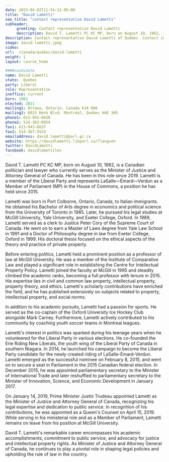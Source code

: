 ```yaml
---
date: 2023-04-02T11:54:12-05:00
title: "David Lametti"
seo_title: "contact representative David Lametti"
subheader:
     greeting: Contact representative David Lametti
     description: David T. Lametti PC KC MP, born on August 10, 1962, is a Canadian politician and lawyer who currently serves as the Minister of Justice and Attorney General of Canada.
description: Contact representative David Lametti of Quebec. Contact information for David Lametti includes email address, phone number, and mailing address.
image: david-lametti.jpeg
video:
url:  /canada/quebec/david-lametti
weight: 1
layout: course_home

####candidate
name: David Lametti
state:	Quebec
party: Liberal
role: Representative
inoffice: current
born: 1962
elected: 2021
mailing1: Ottawa, Ontario, Canada K1A 0A6
mailing2: 6023 Monk Blvd. Montréal, Quebec H4E 3H5
phone1: 613-943-6636
phone2: 514-363-0954
fax1: 613-943-6637
fax2: 514-367-5533
emailaddress: david.lametti@parl.gc.ca
website: https://davidlametti.libparl.ca/?lang=en
twitter: DavidLametti
facebook: davidlamettilev
---
```


David T. Lametti PC KC MP, born on August 10, 1962, is a Canadian politician and lawyer who currently serves as the Minister of Justice and Attorney General of Canada. He has been in this role since 2019. Lametti is a member of the Liberal Party and represents LaSalle—Émard—Verdun as a Member of Parliament (MP) in the House of Commons, a position he has held since 2015.

Lametti was born in Port Colborne, Ontario, Canada, to Italian immigrants. He obtained his Bachelor of Arts degree in economics and political science from the University of Toronto in 1985. Later, he pursued his legal studies at McGill University, Yale University, and Exeter College, Oxford. In 1989, Lametti served as a clerk to Justice Peter Cory of the Supreme Court of Canada. He went on to earn a Master of Laws degree from Yale Law School in 1991 and a Doctor of Philosophy degree in law from Exeter College, Oxford in 1999. His doctoral thesis focused on the ethical aspects of the theory and practice of private property.

Before entering politics, Lametti held a prominent position as a professor of law at McGill University. He was a member of the Institute of Comparative Law and played a significant role in establishing the Centre for Intellectual Property Policy. Lametti joined the faculty at McGill in 1995 and steadily climbed the academic ranks, becoming a full professor with tenure in 2015. His expertise lies in civil and common law property, intellectual property, property theory, and ethics. Lametti's scholarly contributions have enriched the field, and he has published extensively on subjects related to property, intellectual property, and social norms.

In addition to his academic pursuits, Lametti had a passion for sports. He served as the co-captain of the Oxford University Ice Hockey Club alongside Mark Carney. Furthermore, Lametti actively contributed to his community by coaching youth soccer teams in Montreal leagues.

Lametti's interest in politics was sparked during his teenage years when he volunteered for the Liberal Party in various elections. He co-founded the Erie Riding New Liberals, the youth wing of the Liberal Party of Canada in southern Niagara. In 2014, he launched his campaign to become the Liberal Party candidate for the newly created riding of LaSalle-Émard-Verdun. Lametti emerged as the successful nominee on February 8, 2015, and went on to secure a seat in Parliament in the 2015 Canadian federal election. In December 2015, he was appointed parliamentary secretary to the Minister of International Trade and later reshuffled to parliamentary secretary to the Minister of Innovation, Science, and Economic Development in January 2017.

On January 14, 2019, Prime Minister Justin Trudeau appointed Lametti as the Minister of Justice and Attorney General of Canada, recognizing his legal expertise and dedication to public service. In recognition of his contributions, he was appointed as a Queen's Counsel on April 15, 2019. While serving in his ministerial role and as a Member of Parliament, Lametti remains on leave from his position at McGill University.

David T. Lametti's remarkable career encompasses his academic accomplishments, commitment to public service, and advocacy for justice and intellectual property rights. As Minister of Justice and Attorney General of Canada, he continues to play a pivotal role in shaping legal policies and upholding the rule of law in the country.
